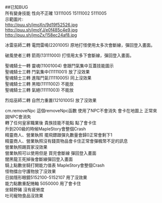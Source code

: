 ##已知BUG   
所有變身技能 性向不正確 13111005 15111002 5111005  
示範圖片:  
http://puu.sh/jmoXn/9d19f52526.jpg  
http://puu.sh/jmoYJ/e0f485c4e9.jpg  
http://puu.sh/jmoZx/158ec24af8.jpg  


冰雷巫師二轉 電閃雷鳴(2201005) 原地打怪使用太多次會斷線，彈回登入畫面。  

破風使者三轉 箭雨(13111000) 打怪用太多下會斷線，彈回登入畫面。  

聖魂騎士一轉 靈魂(11001004) 會跟鬥氣集中互蓋技能圖示  
聖魂騎士三轉 鬥氣集中(11111001) 放了沒效果  
聖魂騎士三轉 進階鬥氣(11110005) 同上沒效果  
聖魂騎士三轉 黑暗(11111002) 不能放  
聖魂騎士三轉 氣絕(11111003) 不能放  

烈焰巫師二轉 自然力重置(12101005) 放了沒效果  

cm.removeNpc 這個removeNpc函數 使用了NPC不會消失 會卡在地圖上 正常來說NPC會消失  
轉了任何皇家職業後 貴族技能不能點 點了會卡住  
升到200級的時候MapleStory會整個Crash  
精靈商人、營業執照 擺飛鏢跟彈丸數量會歸0正常會剩下1  
精靈商人、營業執照沒有錢買物品會卡住正常會彈楓幣不足的訊息  
營業執照踢買家沒效果  
營業執照可以使用但是 買完會斷線 彈回登入畫面  
闇黑龍王死掉後會斷線彈回登入畫面  
騎上點數坐騎打開能力值表 MapleStory會整個Crash  
怪物擂台守護物放了沒效果  
日拋隱形眼鏡5152100-5152107 用了沒效果  
能力點數重配捲軸 5050000 用了會卡住  
坐騎野豬 沒有疲勞度  
吐司寵物食品沒效果  
